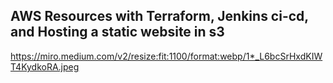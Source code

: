 ## AWS Resources with Terraform, Jenkins ci-cd, and Hosting a static website in s3
https://miro.medium.com/v2/resize:fit:1100/format:webp/1*_L6bcSrHxdKIWT4KydkoRA.jpeg
